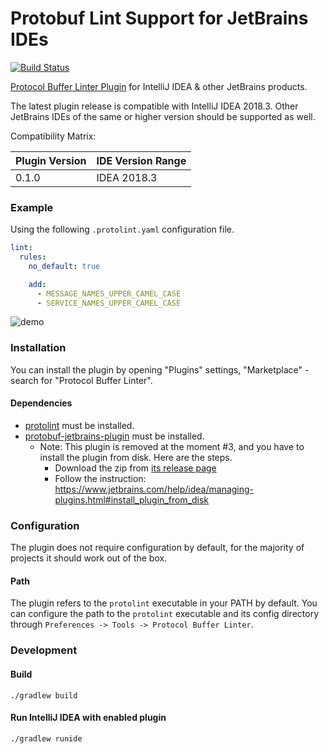# Protobuf Lint Support for JetBrains IDEs
[![Build Status](https://travis-ci.org/yoheimuta/intellij-protolint.svg?branch=master)](https://travis-ci.org/yoheimuta/intellij-protolint)

[Protocol Buffer Linter Plugin](https://plugins.jetbrains.com/plugin/12641-protocol-buffer-linter) for IntelliJ IDEA & other JetBrains products.

The latest plugin release is compatible with IntelliJ IDEA 2018.3.
Other JetBrains IDEs of the same or higher version should be supported as well.

Compatibility Matrix:

| Plugin Version  | IDE Version Range  |
|-----------------|--------------------|
| 0.1.0           | IDEA 2018.3        |

### Example

Using the following `.protolint.yaml` configuration file.

```yaml
lint:
  rules:
    no_default: true

    add:
      - MESSAGE_NAMES_UPPER_CAMEL_CASE
      - SERVICE_NAMES_UPPER_CAMEL_CASE
```

![demo](doc/demo.gif)

### Installation

You can install the plugin by opening "Plugins" settings, "Marketplace" - search for "Protocol Buffer Linter".

#### Dependencies

- [protolint](https://github.com/yoheimuta/protolint) must be installed.
- [protobuf-jetbrains-plugin](https://github.com/protostuff/protobuf-jetbrains-plugin) must be installed.
   - Note: This plugin is removed at the moment #3, and you have to install the plugin from disk. Here are the steps.
      - Download the zip from [its release page](https://github.com/protostuff/protobuf-jetbrains-plugin/releases/tag/v0.13.0)
      - Follow the instruction: https://www.jetbrains.com/help/idea/managing-plugins.html#install_plugin_from_disk

### Configuration

The plugin does not require configuration by default, for the majority of projects it should work out of the box.

#### Path

The plugin refers to the `protolint` executable in your PATH by default.
You can configure the path to the `protolint` executable and its config directory through `Preferences -> Tools -> Protocol Buffer Linter`.

### Development

#### Build

```
./gradlew build
```

#### Run IntelliJ IDEA with enabled plugin

```
./gradlew runide
```
